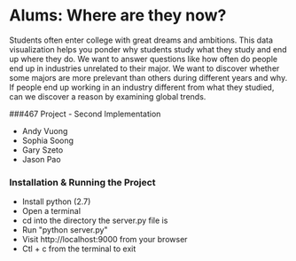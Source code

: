 # Alums: Where are they now?

Students often enter college with great dreams and ambitions. This data visualization helps you ponder why students study what they study and end up where they do. We want to answer questions like how often do people end up in industries unrelated to their major. We want to discover whether some majors are more prelevant than others during different years and why. If people end up working in an industry different from what they studied, can we discover a reason by examining global trends.

###467 Project - Second Implementation

- Andy Vuong
- Sophia Soong
- Gary Szeto
- Jason Pao

### Installation & Running the Project
- Install python (2.7)
- Open a terminal
- cd into the directory the server.py file is
- Run "python server.py"
- Visit http://localhost:9000 from your browser
- Ctl + c from the terminal to exit
